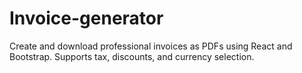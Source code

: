 # Invoice-generator
Create and download professional invoices as PDFs using React and Bootstrap. Supports tax, discounts, and currency selection.
